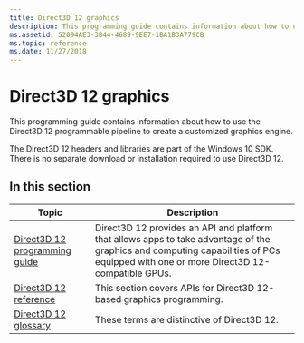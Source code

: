 ```yaml
---
title: Direct3D 12 graphics
description: This programming guide contains information about how to use the Direct3D 12 programmable pipeline to create a customized graphics engine.
ms.assetid: 52094AE3-3B44-4689-9EE7-1BA1B3A779CB
ms.topic: reference
ms.date: 11/27/2018
---
```


# Direct3D 12 graphics

This programming guide contains information about how to use the Direct3D 12 programmable pipeline to create a customized graphics engine.

The Direct3D 12 headers and libraries are part of the Windows 10 SDK. There is no separate download or installation required to use Direct3D 12.

## In this section

| Topic | Description |
|-|-|
| [Direct3D 12 programming guide](directx-12-programming-guide.md) | Direct3D 12 provides an API and platform that allows apps to take advantage of the graphics and computing capabilities of PCs equipped with one or more Direct3D 12-compatible GPUs. |
| [Direct3D 12 reference](direct3d-12-reference.md) | This section covers APIs for Direct3D 12-based graphics programming. |
| [Direct3D 12 glossary](directx-12-glossary.md) | These terms are distinctive of Direct3D 12. |

